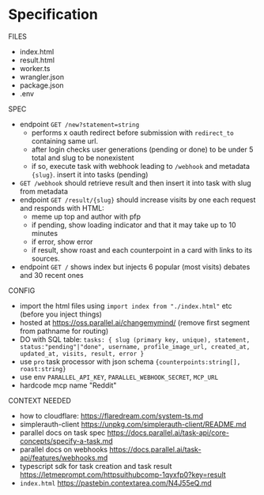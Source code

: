 # Specification

FILES

- index.html
- result.html
- worker.ts
- wrangler.json
- package.json
- .env

SPEC

- endpoint `GET /new?statement=string`
  - performs x oauth redirect before submission with `redirect_to` containing same url.
  - after login checks user generations (pending or done) to be under 5 total and slug to be nonexistent
  - if so, execute task with webhook leading to `/webhook` and metadata `{slug}`. insert it into tasks (pending)
- `GET /webhook` should retrieve result and then insert it into task with slug from metadata
- endpoint `GET /result/{slug}` should increase visits by one each request and responds with HTML:
  - meme up top and author with pfp
  - if pending, show loading indicator and that it may take up to 10 minutes
  - if error, show error
  - if result, show roast and each counterpoint in a card with links to its sources.
- endpoint `GET /` shows index but injects 6 popular (most visits) debates and 30 recent ones

CONFIG

- import the html files using `import index from "./index.html"` etc (before you inject things)
- hosted at https://oss.parallel.ai/changemymind/ (remove first segment from pathname for routing)
- DO with SQL table: `tasks: { slug (primary key, unique), statement, status:"pending"|"done", username, profile_image_url, created_at, updated_at, visits, result, error }`
- use `pro` task processor with json schema `{counterpoints:string[], roast:string}`
- use env `PARALLEL_API_KEY`, `PARALLEL_WEBHOOK_SECRET`, `MCP_URL`
- hardcode mcp name "Reddit"

CONTEXT NEEDED

- how to cloudflare: https://flaredream.com/system-ts.md
- simplerauth-client https://unpkg.com/simplerauth-client/README.md
- parallel docs on task spec https://docs.parallel.ai/task-api/core-concepts/specify-a-task.md
- parallel docs on webhooks https://docs.parallel.ai/task-api/features/webhooks.md
- typescript sdk for task creation and task result https://letmeprompt.com/httpsuithubcomp-1qyxfp0?key=result
- `index.html` https://pastebin.contextarea.com/N4J55eQ.md

<!-- https://letmeprompt.com/files-indexhtml-hap5fr0 -->
